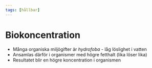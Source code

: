 ```yaml
---
tags: [hållbar]
---
```

# Biokoncentration
- Många organiska miljögifter är *hydrofoba* - låg löslighet i vatten
- Ansamlas därför i organismer med högre fetthalt (lika löser lika)
- Resultatet blir en högre koncentration i organismen